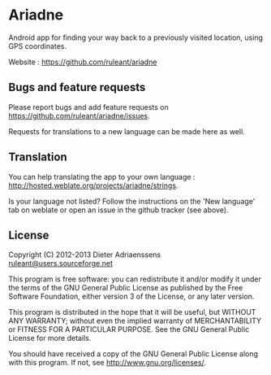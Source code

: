 Ariadne
=======

Android app for finding your way back to a previously visited location, using GPS coordinates.

Website : <https://github.com/ruleant/ariadne>

Bugs and feature requests
-------------------------

Please report bugs and add feature requests on <https://github.com/ruleant/ariadne/issues>.

Requests for translations to a new language can be made here as well.

Translation
-----------

You can help translating the app to your own language : <http://hosted.weblate.org/projects/ariadne/strings>.

Is your language not listed? Follow the instructions on the 'New language' tab on weblate or open an issue in the github tracker (see above).

License
-------

Copyright (C) 2012-2013 Dieter Adriaenssens <ruleant@users.sourceforge.net>

This program is free software: you can redistribute it and/or modify
it under the terms of the GNU General Public License as published by
the Free Software Foundation, either version 3 of the License, or
any later version.

This program is distributed in the hope that it will be useful,
but WITHOUT ANY WARRANTY; without even the implied warranty of
MERCHANTABILITY or FITNESS FOR A PARTICULAR PURPOSE.  See the
GNU General Public License for more details.

You should have received a copy of the GNU General Public License
along with this program.  If not, see <http://www.gnu.org/licenses/>.
